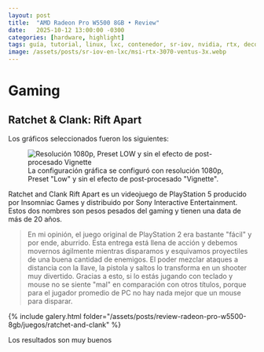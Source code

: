 ```yaml
---
layout: post
title:  "AMD Radeon Pro W5500 8GB • Review"
date:   2025-10-12 13:00:00 -0300
categories: [hardware, highlight]
tags: guía, tutorial, linux, lxc, contenedor, sr-iov, nvidia, rtx, decoding, encoding, jellyfin, hardware
image: /assets/posts/sr-iov-en-lxc/msi-rtx-3070-ventus-3x.webp
---
```


# Gaming

## Ratchet & Clank: Rift Apart

Los gráficos seleccionados fueron los siguientes:

<figure>
    <img src="{{ site.baseurl }}/assets/games/ratchet-and-clank-rift-apart_display+graphics-bajo-1080p.webp" alt="Resolución 1080p, Preset LOW y sin el efecto de post-procesado Vignette" loading="lazy" decoding="async" />
    <figcaption>
        La configuración gráfica se configuró con resolución 1080p, Preset "Low" y sin el efecto de post-procesado "Vignette".
    </figcaption>
</figure>

Ratchet and Clank Rift Apart es un videojuego de PlayStation 5 producido por Insomniac Games y distribuido por Sony Interactive Entertainment. Estos dos nombres son pesos pesados del gaming y tienen una data de más de 20 años.

> En mi opinión, el juego original de PlayStation 2 era bastante "fácil" y por ende, aburrido. Esta entrega está llena de acción y debemos movernos ágilmente mientras disparamos y esquivamos proyectiles de una buena cantidad de enemigos. El poder mezclar ataques a distancia con la llave, la pistola y saltos lo transforma en un shooter muy divertido. Gracias a esto, si lo estás jugando con teclado y mouse no se siente "mal" en comparación con otros títulos, porque para el jugador promedio de PC no hay nada mejor que un mouse para disparar.

{% include galery.html folder="/assets/posts/review-radeon-pro-w5500-8gb/juegos/ratchet-and-clank" %}

Los resultados son muy buenos
